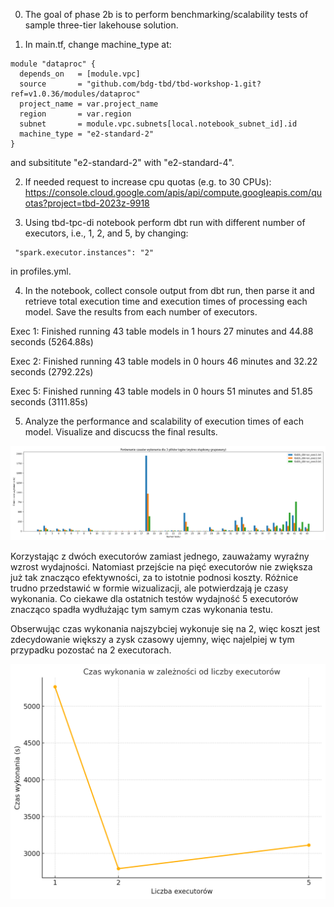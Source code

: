 0. The goal of phase 2b is to perform benchmarking/scalability tests of sample three-tier lakehouse solution.

1. In main.tf, change machine_type at:

```
module "dataproc" {
  depends_on   = [module.vpc]
  source       = "github.com/bdg-tbd/tbd-workshop-1.git?ref=v1.0.36/modules/dataproc"
  project_name = var.project_name
  region       = var.region
  subnet       = module.vpc.subnets[local.notebook_subnet_id].id
  machine_type = "e2-standard-2"
}
```

and subsititute "e2-standard-2" with "e2-standard-4".

2. If needed request to increase cpu quotas (e.g. to 30 CPUs): 
https://console.cloud.google.com/apis/api/compute.googleapis.com/quotas?project=tbd-2023z-9918

3. Using tbd-tpc-di notebook perform dbt run with different number of executors, i.e., 1, 2, and 5, by changing:
```
 "spark.executor.instances": "2"
```

in profiles.yml.

4. In the notebook, collect console output from dbt run, then parse it and retrieve total execution time and execution times of processing each model. Save the results from each number of executors. 


Exec 1: Finished running 43 table models in 1 hours 27 minutes and 44.88 seconds (5264.88s)

Exec 2: Finished running 43 table models in 0 hours 46 minutes and 32.22 seconds (2792.22s)

Exec 5: Finished running 43 table models in 0 hours 51 minutes and 51.85 seconds (3111.85s)



5. Analyze the performance and scalability of execution times of each model. Visualize and discucss the final results.

![img](doc/figures/tbd2b_graph.png)

Korzystając z dwóch executorów zamiast jednego, zauważamy wyraźny wzrost wydajności. Natomiast przejście na pięć executorów nie zwiększa już tak znacząco efektywności, za to istotnie podnosi koszty. Różnice trudno przedstawić w formie wizualizacji, ale potwierdzają je czasy wykonania.
Co ciekawe dla ostatnich testów wydajność 5 executorów znacząco spadła wydłużając tym samym czas wykonania testu.

Obserwując czas wykonania najszybciej wykonuje się na 2, więc koszt jest zdecydowanie większy a zysk czasowy ujemny, więc najelpiej w tym przypadku pozostać na 2 executorach.

![img](doc/figures/tbd2b_diagram.png)